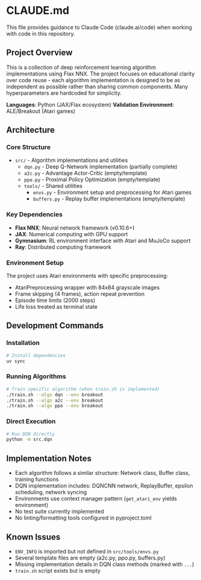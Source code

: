 # CLAUDE.md

This file provides guidance to Claude Code (claude.ai/code) when working with code in this repository.

## Project Overview

This is a collection of deep reinforcement learning algorithm implementations using Flax NNX. The project focuses on educational clarity over code reuse - each algorithm implementation is designed to be as independent as possible rather than sharing common components. Many hyperparameters are hardcoded for simplicity.

**Languages**: Python (JAX/Flax ecosystem)
**Validation Environment**: ALE/Breakout (Atari games)

## Architecture

### Core Structure
- `src/` - Algorithm implementations and utilities
  - `dqn.py` - Deep Q-Network implementation (partially complete)
  - `a2c.py` - Advantage Actor-Critic (empty/template)
  - `ppo.py` - Proximal Policy Optimization (empty/template)
  - `tools/` - Shared utilities
    - `envs.py` - Environment setup and preprocessing for Atari games
    - `buffers.py` - Replay buffer implementations (empty/template)

### Key Dependencies
- **Flax NNX**: Neural network framework (v0.10.6+)
- **JAX**: Numerical computing with GPU support
- **Gymnasium**: RL environment interface with Atari and MuJoCo support
- **Ray**: Distributed computing framework

### Environment Setup
The project uses Atari environments with specific preprocessing:
- AtariPreprocessing wrapper with 84x84 grayscale images
- Frame skipping (4 frames), action repeat prevention
- Episode time limits (2000 steps)
- Life loss treated as terminal state

## Development Commands

### Installation
```bash
# Install dependencies
uv sync
```

### Running Algorithms
```bash
# Train specific algorithm (when train.sh is implemented)
./train.sh --algo dqn --env breakout
./train.sh --algo a2c --env breakout  
./train.sh --algo ppo --env breakout
```

### Direct Execution
```bash
# Run DQN directly
python -m src.dqn
```

## Implementation Notes

- Each algorithm follows a similar structure: Network class, Buffer class, training functions
- DQN implementation includes: DQNCNN network, ReplayBuffer, epsilon scheduling, network syncing
- Environments use context manager pattern (`get_atari_env` yields environment)
- No test suite currently implemented
- No linting/formatting tools configured in pyproject.toml

## Known Issues
- `ENV_INFO` is imported but not defined in `src/tools/envs.py`
- Several template files are empty (a2c.py, ppo.py, buffers.py)
- Missing implementation details in DQN class methods (marked with `...`)
- `train.sh` script exists but is empty